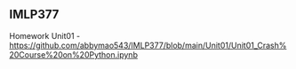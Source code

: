 ## IMLP377
Homework
Unit01 - <https://github.com/abbymao543/IMLP377/blob/main/Unit01/Unit01_Crash%20Course%20on%20Python.ipynb>
